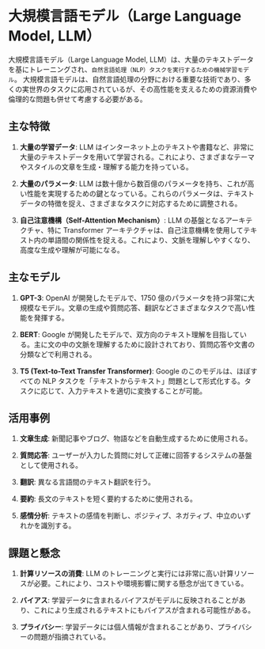 # 大規模言語モデル（Large Language Model, LLM）

大規模言語モデル（Large Language Model, LLM）は、大量のテキストデータを基にトレーニングされ、`自然言語処理（NLP）タスクを実行するための機械学習モデル`。
大規模言語モデルは、自然言語処理の分野における重要な技術であり、多くの実世界のタスクに応用されているが、その高性能を支えるための資源消費や倫理的な問題も併せて考慮する必要がある。

## 主な特徴

1. **大量の学習データ**: LLM はインターネット上のテキストや書籍など、非常に大量のテキストデータを用いて学習される。これにより、さまざまなテーマやスタイルの文章を生成・理解する能力を持っている。

2. **大量のパラメータ**: LLM は数十億から数百億のパラメータを持ち、これが高い性能を実現するための鍵となっている。これらのパラメータは、テキストデータの特徴を捉え、さまざまなタスクに対応するために調整される。

3. **自己注意機構（Self-Attention Mechanism）**: LLM の基盤となるアーキテクチャ、特に Transformer アーキテクチャは、自己注意機構を使用してテキスト内の単語間の関係性を捉える。これにより、文脈を理解しやすくなり、高度な生成や理解が可能になる。

## 主なモデル

1. **GPT-3**: OpenAI が開発したモデルで、1750 億のパラメータを持つ非常に大規模なモデル。文章の生成や質問応答、翻訳などさまざまなタスクで高い性能を発揮する。

2. **BERT**: Google が開発したモデルで、双方向のテキスト理解を目指している。主に文の中の文脈を理解するために設計されており、質問応答や文書の分類などで利用される。

3. **T5 (Text-to-Text Transfer Transformer)**: Google のこのモデルは、ほぼすべての NLP タスクを「テキストからテキスト」問題として形式化する。タスクに応じて、入力テキストを適切に変換することが可能。

## 活用事例

1. **文章生成**: 新聞記事やブログ、物語などを自動生成するために使用される。

2. **質問応答**: ユーザーが入力した質問に対して正確に回答するシステムの基盤として使用される。

3. **翻訳**: 異なる言語間のテキスト翻訳を行う。

4. **要約**: 長文のテキストを短く要約するために使用される。

5. **感情分析**: テキストの感情を判断し、ポジティブ、ネガティブ、中立のいずれかを識別する。

## 課題と懸念

1. **計算リソースの消費**: LLM のトレーニングと実行には非常に高い計算リソースが必要。これにより、コストや環境影響に関する懸念が出てきている。

2. **バイアス**: 学習データに含まれるバイアスがモデルに反映されることがあり、これにより生成されるテキストにもバイアスが含まれる可能性がある。

3. **プライバシー**: 学習データには個人情報が含まれることがあり、プライバシーの問題が指摘されている。
